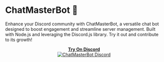# ChatMasterBot 🤖

Enhance your Discord community with ChatMasterBot, a versatile chat bot designed to boost engagement and streamline server management.
Built with Node.js and leveraging the Discord.js library. Try it out and contribute to its growth!

<div align="center">
  <a href="https://discord.gg/S35snnfcJG">
    <strong>Try On Discord</strong><br>
    <img src="https://www.online-tech-tips.com/wp-content/uploads/2021/06/1-Discord-Widget-Featured.png" alt="ChatMasterBot Discord">
  </a>
</div>
